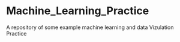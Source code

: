 # Machine_Learning_Practice

A repository of some example machine learning and data Vizulation Practice
